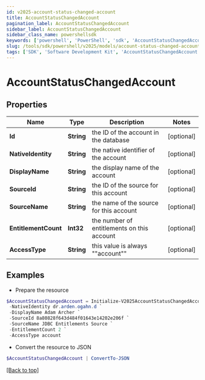 ```yaml
---
id: v2025-account-status-changed-account
title: AccountStatusChangedAccount
pagination_label: AccountStatusChangedAccount
sidebar_label: AccountStatusChangedAccount
sidebar_class_name: powershellsdk
keywords: ['powershell', 'PowerShell', 'sdk', 'AccountStatusChangedAccount', 'V2025AccountStatusChangedAccount'] 
slug: /tools/sdk/powershell/v2025/models/account-status-changed-account
tags: ['SDK', 'Software Development Kit', 'AccountStatusChangedAccount', 'V2025AccountStatusChangedAccount']
---
```



# AccountStatusChangedAccount

## Properties

Name | Type | Description | Notes
------------ | ------------- | ------------- | -------------
**Id** | **String** | the ID of the account in the database | [optional] 
**NativeIdentity** | **String** | the native identifier of the account | [optional] 
**DisplayName** | **String** | the display name of the account | [optional] 
**SourceId** | **String** | the ID of the source for this account | [optional] 
**SourceName** | **String** | the name of the source for this account | [optional] 
**EntitlementCount** | **Int32** | the number of entitlements on this account | [optional] 
**AccessType** | **String** | this value is always ""account"" | [optional] 

## Examples

- Prepare the resource
```powershell
$AccountStatusChangedAccount = Initialize-V2025AccountStatusChangedAccount  -Id 2c91808a77ff216301782327a50f09bf `
 -NativeIdentity dr.arden.ogahn.d `
 -DisplayName Adam Archer `
 -SourceId 8a80828f643d484f01643e14202e206f `
 -SourceName JDBC Entitlements Source `
 -EntitlementCount 2 `
 -AccessType account
```

- Convert the resource to JSON
```powershell
$AccountStatusChangedAccount | ConvertTo-JSON
```


[[Back to top]](#) 

